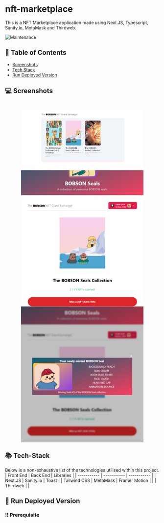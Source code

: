 # nft-marketplace
This is a NFT Marketplace application made using Next.JS, Typescript, Sanity.io, MetaMask and Thirdweb.

![Maintenance](https://img.shields.io/maintenance/yes/2023)

## :scroll: Table of Contents
- [Screenshots](#computer-screenshots)
- [Tech Stack](#books-tech-stack)
- [Run Deployed Version](#running-run-deployed-version)

## :computer: Screenshots
<div style="display: inline_block" align="center"><br>
 <img align="center" alt="Home Page"  width="400" src="/assets/home-page.PNG">
 <img align="center" alt="Collection Page"  width="400" src="/assets/collection-page.PNG">
 <img align="center" alt="NFT Modal"  width="400" src="/assets/nft-modal-revealed.PNG">
</div>

## :books: Tech-Stack
Below is a non-exhaustive list of the technologies utilised within this project.
| Front End | Back End | Libraries |
| ----------- | ----------- | ----------- |
| Next.JS | Sanity.io | Toast |
| Tailwind CSS | MetaMask | Framer Motion |
|  | Thirdweb |     |

## :running: Run Deployed Version
### :bangbang: Prerequisite

<!-- <div style="display: inline_block" align="center"><br>
 <img align="center" alt="QR Code" src="/assets/qr_code.PNG">
</div> -->
